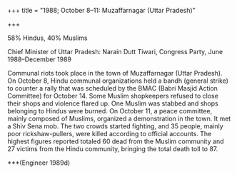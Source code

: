 +++
title = "1988; October 8–11: Muzaffarnagar (Uttar Pradesh)"

+++


58% Hindus, 40% Muslims

Chief Minister of Uttar Pradesh: Narain Dutt Tiwari, Congress Party, June 1988–December 1989

Communal riots took place in the town of Muzaffarnagar (Uttar Pradesh). On October 8, Hindu communal organizations held a bandh (general strike) to counter a rally that was scheduled by the BMAC (Babri Masjid Action Committee) for October 14. Some Muslim shopkeepers refused to close their shops and violence flared up. One Muslim was stabbed and shops belonging to Hindus were burned. On October 11, a peace committee, mainly composed of Muslims, organized a demonstration in the town. It met a Shiv Sena mob. The two crowds started fighting, and 35 people, mainly poor rickshaw-pullers, were killed according to official accounts. The highest figures reported totaled 60 dead from the Muslim community and 27 victims from the Hindu community, bringing the total death toll to 87.

***(Engineer 1989d)
